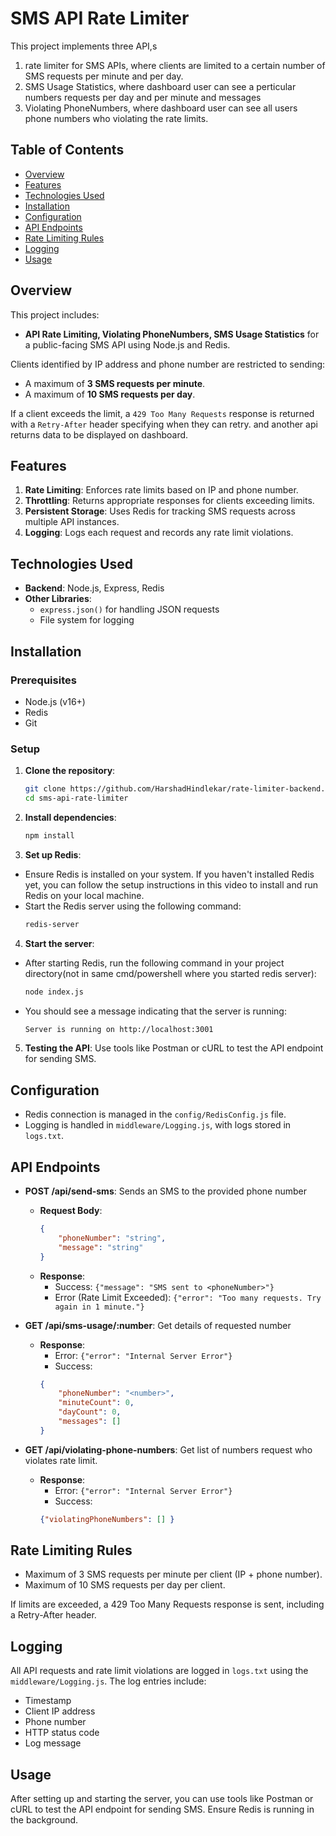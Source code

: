 # SMS API Rate Limiter

This project implements three API,s 
1.  rate limiter for SMS APIs, where clients are limited to a certain number of SMS requests per minute and per day.
2. SMS Usage Statistics, where dashboard user can see a perticular numbers requests per day and per minute and messages
3. Violating PhoneNumbers, where dashboard user can see all users phone numbers who violating the rate limits.

## Table of Contents
- [Overview](#overview)
- [Features](#features)
- [Technologies Used](#technologies-used)
- [Installation](#installation)
- [Configuration](#configuration)
- [API Endpoints](#api-endpoints)
- [Rate Limiting Rules](#rate-limiting-rules)
- [Logging](#logging)
- [Usage](#usage)

## Overview

This project includes:
- **API Rate Limiting, Violating PhoneNumbers, SMS Usage Statistics** for a public-facing SMS API using Node.js and Redis.

Clients identified by IP address and phone number are restricted to sending:
- A maximum of **3 SMS requests per minute**.
- A maximum of **10 SMS requests per day**.

If a client exceeds the limit, a `429 Too Many Requests` response is returned with a `Retry-After` header specifying when they can retry.
and another api returns data to be displayed on dashboard.

## Features

1. **Rate Limiting**: Enforces rate limits based on IP and phone number.
2. **Throttling**: Returns appropriate responses for clients exceeding limits.
3. **Persistent Storage**: Uses Redis for tracking SMS requests across multiple API instances.
4. **Logging**: Logs each request and records any rate limit violations.

## Technologies Used

- **Backend**: Node.js, Express, Redis
- **Other Libraries**: 
  - `express.json()` for handling JSON requests
  - File system for logging

## Installation

### Prerequisites
- Node.js (v16+)
- Redis
- Git

### Setup

1. **Clone the repository**:
   ```bash
   git clone https://github.com/HarshadHindlekar/rate-limiter-backend.git
   cd sms-api-rate-limiter

2. **Install dependencies**:
    ```bash
    npm install

3. **Set up Redis**:
- Ensure Redis is installed on your system. If you haven't installed Redis yet, you can follow the setup instructions in      this video to install and run Redis on your local machine.
- Start the Redis server using the following command:
    ```bash
    redis-server

4. **Start the server**:
- After starting Redis, run the following command in your project directory(not in same cmd/powershell where you started redis server):
    ```bash
    node index.js
- You should see a message indicating that the server is running:
    ```bash
    Server is running on http://localhost:3001


5. **Testing the API**: Use tools like Postman or cURL to test the API endpoint for sending SMS.

## Configuration

- Redis connection is managed in the `config/RedisConfig.js` file.
- Logging is handled in `middleware/Logging.js`, with logs stored in `logs.txt`.

## API Endpoints

- **POST /api/send-sms**: Sends an SMS to the provided phone number
    - **Request Body**:
        ```json
        {
            "phoneNumber": "string",
            "message": "string"
        }

    - **Response**:
        - Success: `{"message": "SMS sent to <phoneNumber>"}`
        - Error (Rate Limit Exceeded): `{"error": "Too many requests. Try again in 1 minute."}`


- **GET /api/sms-usage/:number**: Get details of requested number

    - **Response**:
        - Error: `{"error": "Internal Server Error"}`
        - Success: 
        ```json
        { 
            "phoneNumber": "<number>",
            "minuteCount": 0,
            "dayCount": 0, 
            "messages": [] 
        }


- **GET /api/violating-phone-numbers**: Get list of numbers request who violates rate limit. 

    - **Response**:
        - Error: `{"error": "Internal Server Error"}`
        - Success: 
        ```json
        {"violatingPhoneNumbers": [] }

## Rate Limiting Rules

 - Maximum of 3 SMS requests per minute per client (IP + phone number).
 - Maximum of 10 SMS requests per day per client.

If limits are exceeded, a 429 Too Many Requests response is sent, including a Retry-After header.

## Logging

All API requests and rate limit violations are logged in `logs.txt` using the `middleware/Logging.js`. The log entries include:

 - Timestamp
 - Client IP address
 - Phone number
 - HTTP status code
 - Log message

 ## Usage

 After setting up and starting the server, you can use tools like Postman or cURL to test the API endpoint for sending SMS. Ensure Redis is running in the background.